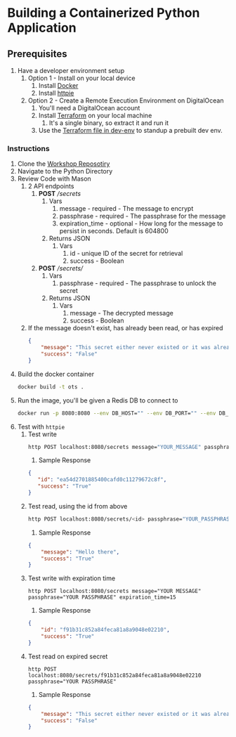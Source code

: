 # Building a Containerized Python Application

## Prerequisites
1. Have a developer environment setup
    1. Option 1 - Install on your local device
        1. Install [Docker](https://docs.docker.com/get-docker/)
        1. Install [httpie](https://httpie.io/cli)
    1. Option 2 - Create a Remote Execution Environment on DigitalOcean
        1. You'll need a DigitalOcean account
        1. Install [Terraform](https://www.terraform.io/downloads) on your local machine
            1. It's a single binary, so extract it and run it
        1. Use the [Terraform file in dev-env]() to standup a prebuilt dev env.

### Instructions

1. Clone the [Workshop Reposotiry](https://github.com/do-community/OSS-2022-Getting-Started-With-Kubernetes)
1. Navigate to the Python Directory
1. Review Code with Mason
    1. 2 API endpoints
        1. **POST** */secrets*
            1. Vars
                1. message - required - The message to encrypt
                1. passphrase - required - The passphrase for the message
                1. expiration_time - optional - How long for the message to persist in seconds. Default is 604800
            1. Returns JSON
                1. Vars
                    1. id - unique ID of the secret for retrieval
                    1. success - Boolean
        1. **POST** */secrets/<id>*
            1. Vars
                1. passphrase - required - The passphrase to unlock the secret
            1. Returns JSON
                1. Vars
                    1. message - The decrypted message
                    1. success - Boolean
    1. If the message doesn't exist, has already been read, or has expired
        ```json
        {
            "message": "This secret either never existed or it was already read",
            "success": "False"
        }
        ```
1. Build the docker container 
    ```bash
    docker build -t ots .
    ```
1. Run the image, you'll be given a Redis DB to connect to
    ```bash
    docker run -p 8080:8080 --env DB_HOST="" --env DB_PORT="" --env DB_PASSWORD="" --env DB_SSL=True ots
    ```
1. Test with `httpie`
    1. Test write 
        ```bash
        http POST localhost:8080/secrets message="YOUR_MESSAGE" passphrase="YOUR_PASSPHRASE"
        ```
        1. Sample Response
        ```json
        {
           "id": "ea54d2701885400cafd0c11279672c8f",
           "success": "True"
        }
        ```
    1. Test read, using the id from above
        ```bash
        http POST localhost:8080/secrets/<id> passphrase="YOUR_PASSPHRASE"
        ```
        1. Sample Response
        ```json
        {
            "message": "Hello there",
            "success": "True"
        }
        ```
    1. Test write with expiration time
        ```
        http POST localhost:8080/secrets message="YOUR MESSAGE" passphrase="YOUR PASSPHRASE" expiration_time=15
        ```
        1. Sample Response
        ```json
        {
            "id": "f91b31c852a84feca81a8a9048e02210",
            "success": "True"
        }
        ```
    1. Test read on expired secret
        ```
        http POST localhost:8080/secrets/f91b31c852a84feca81a8a9048e02210 passphrase="YOUR PASSPHRASE"
        ```
        1. Sample Response
        ```json
        {
            "message": "This secret either never existed or it was already read",
            "success": "False"
        }
        ```
    
